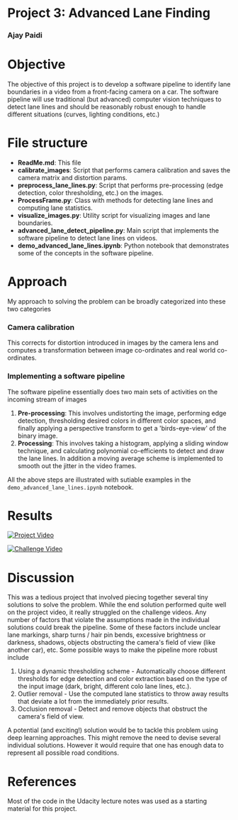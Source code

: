 # Project 3: Advanced Lane Finding
### Ajay Paidi

# Objective
The objective of this project is to develop a software pipeline to identify lane boundaries in a video from a front-facing camera on a car. The software pipeline will use traditional (but advanced) computer vision techniques to detect lane lines and should be reasonably robust enough to handle different situations (curves, lighting conditions, etc.)

# File structure
- **ReadMe.md**: This file
- **calibrate_images**: Script that performs camera calibration and saves the camera matrix and distortion params.
- **preprocess_lane_lines.py**: Script that performs pre-processing (edge detection, color thresholding, etc.) on the images.
- **ProcessFrame.py**: Class with methods for detecting lane lines and computing lane statistics.
- **visualize_images.py**: Utility script for visualizing images and lane boundaries.
- **advanced_lane_detect_pipeline.py**: Main script that implements the software pipeline to detect lane lines on videos.
- **demo_advanced_lane_lines.ipynb**: Python notebook that demonstrates some of the concepts in the software pipeline.

# Approach

My approach to solving the problem can be broadly categorized into these two categories
### Camera calibration
This corrects for distortion introduced in images by the camera lens and computes a transformation between image co-ordinates and real world co-ordinates.

### Implementing a software pipeline
 The software pipeline essentially does two main sets of activities on the incoming stream of images
 1. **Pre-processing**:  This involves undistorting the image, performing edge detection, thresholding desired colors in different color spaces, and finally applying a perspective transform to get a 'birds-eye-view' of the binary image.
 2. **Processing**: This involves taking a histogram, applying a sliding window technique, and calculating polynomial co-efficients to detect and draw the lane lines. In addition a moving average scheme is implemented to smooth out the jitter in the video frames.

 All the above steps are illustrated with sutiable examples in the `demo_advanced_lane_lines.ipynb` notebook.

# Results

[![Project Video](https://img.youtube.com/vi/fF09efg_VTk/0.jpg)](https://youtu.be/fF09efg_VTk)

[![Challenge Video](https://img.youtube.com/vi/ogEaJFM0RbM/0.jpg)](https://youtu.be/ogEaJFM0RbM)

# Discussion

 This was a tedious project that involved piecing together several tiny solutions to solve the problem. While the end solution performed quite well on the project video, it really struggled on the challenge videos. Any number of factors that violate the assumptions made in the individual solutions could break the pipeline. Some of these factors include unclear lane markings, sharp turns / hair pin bends, excessive brightness or darkness, shadows, objects obstructing the camera's field of view (like another car), etc. Some possible ways to make the pipeline more robust include
 1. Using a dynamic thresholding scheme - Automatically choose different thresholds for edge detection and color extraction based on the type of the input image (dark, bright, different colo lane lines, etc.).
 2. Outlier removal - Use the computed lane statistics to throw away results that deviate a lot from the immediately prior results.
 3. Occlusion removal - Detect and remove objects that obstruct the camera's field of view.


 A potential (and exciting!) solution would be to tackle this problem using deep learning approaches. This might remove the need to devise several individual solutions. However it would require that one has enough data to represent all possible road conditions.

# References

Most of the code in the Udacity lecture notes was used as a starting material for this project.

